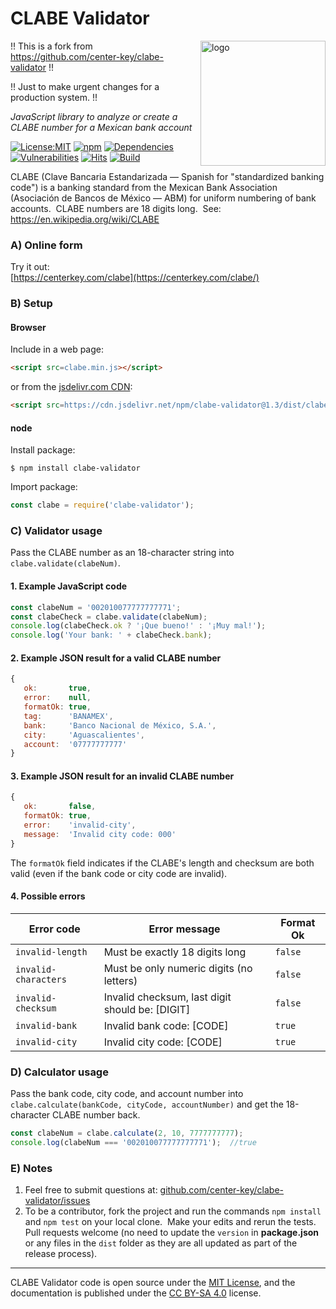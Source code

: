 # CLABE Validator
<img src=https://centerkey.com/graphics/center-key-logo.svg align=right width=200 alt=logo>


!! This is a fork from https://github.com/center-key/clabe-validator !!

!! Just to make urgent changes for a production system. !!

_JavaScript library to analyze or create a CLABE number for a Mexican bank account_

[![License:MIT](https://img.shields.io/badge/License-MIT-blue.svg)](https://github.com/center-key/clabe-validator/blob/master/LICENSE.txt)
[![npm](https://img.shields.io/npm/v/clabe-validator.svg)](https://www.npmjs.com/package/clabe-validator)
[![Dependencies](https://david-dm.org/center-key/clabe-validator/status.svg)](https://david-dm.org/center-key/clabe-validator)
[![Vulnerabilities](https://snyk.io/test/github/center-key/clabe-validator/badge.svg)](https://snyk.io/test/github/center-key/clabe-validator)
[![Hits](https://data.jsdelivr.com/v1/package/npm/clabe-validator/badge?style=rounded)](https://www.jsdelivr.com/package/npm/clabe-validator)
[![Build](https://travis-ci.org/center-key/clabe-validator.svg)](https://travis-ci.org/center-key/clabe-validator)

CLABE (Clave Bancaria Estandarizada &mdash; Spanish for "standardized banking code") is a banking
standard from the Mexican Bank Association (Asociación de Bancos de México &mdash; ABM) for
uniform numbering of bank accounts.&nbsp; CLABE numbers are 18 digits long.&nbsp;
See: https://en.wikipedia.org/wiki/CLABE

### A) Online form
Try it out:<br>
[https://centerkey.com/clabe](https://centerkey.com/clabe/)

### B) Setup
#### Browser
Include in a web page:
```html
<script src=clabe.min.js></script>
```
or from the [jsdelivr.com CDN](https://www.jsdelivr.com/package/npm/clabe-validator):
```html
<script src=https://cdn.jsdelivr.net/npm/clabe-validator@1.3/dist/clabe.min.js></script>
```
#### node
Install package:
```shell
$ npm install clabe-validator
```
Import package:
```javascript
const clabe = require('clabe-validator');
```

### C) Validator usage
Pass the CLABE number as an 18-character string into `clabe.validate(clabeNum)`.

#### 1. Example JavaScript code
```javascript
const clabeNum = '002010077777777771';
const clabeCheck = clabe.validate(clabeNum);
console.log(clabeCheck.ok ? '¡Que bueno!' : '¡Muy mal!');
console.log('Your bank: ' + clabeCheck.bank);
```

#### 2. Example JSON result for a valid CLABE number
```javascript
{
   ok:       true,
   error:    null,
   formatOk: true,
   tag:      'BANAMEX',
   bank:     'Banco Nacional de México, S.A.',
   city:     'Aguascalientes',
   account:  '07777777777'
}
```

#### 3. Example JSON result for an invalid CLABE number
```javascript
{
   ok:       false,
   formatOk: true,
   error:    'invalid-city',
   message:  'Invalid city code: 000'
}
```
The `formatOk` field indicates if the CLABE's length and checksum are both valid (even if the bank
code or city code are invalid).

#### 4. Possible errors
| Error code           | Error message                                   | Format Ok |
| -------------------- | ----------------------------------------------- | ----------|
| `invalid-length`     | Must be exactly 18 digits long                  | `false`   |
| `invalid-characters` | Must be only numeric digits (no letters)        | `false`   |
| `invalid-checksum`   | Invalid checksum, last digit should be: [DIGIT] | `false`   |
| `invalid-bank`       | Invalid bank code: [CODE]                       | `true`    |
| `invalid-city`       | Invalid city code: [CODE]                       | `true`    |

### D) Calculator usage
Pass the bank code, city code, and account number into
`clabe.calculate(bankCode, cityCode, accountNumber)`
and get the 18-character CLABE number back.

```javascript
const clabeNum = clabe.calculate(2, 10, 7777777777);
console.log(clabeNum === '002010077777777771');  //true
```

### E) Notes
1. Feel free to submit questions at:
[github.com/center-key/clabe-validator/issues](https://github.com/center-key/clabe-validator/issues)
1. To be a contributor, fork the project and run the commands `npm install` and `npm test` on your
local clone.&nbsp; Make your edits and rerun the tests.&nbsp; Pull requests welcome (no need to
update the `version` in **package.json** or any files in the `dist` folder as they are all updated
as part of the release process).

---
CLABE Validator code is open source under the [MIT License](LICENSE.txt),
and the documentation is published under the
[CC BY-SA 4.0](https://creativecommons.org/licenses/by-sa/4.0) license.
